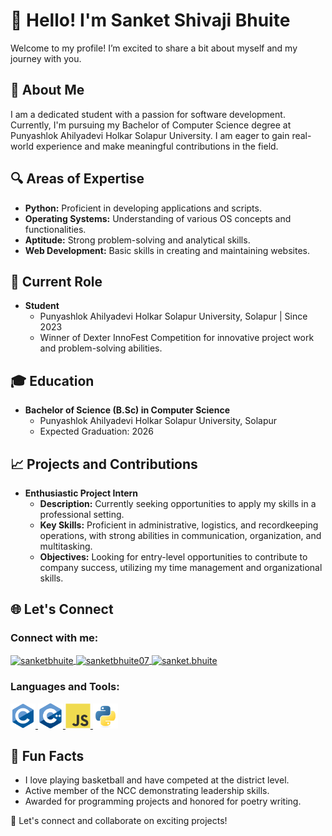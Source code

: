 # 👋 Hello! I'm Sanket Shivaji Bhuite

Welcome to my profile! I’m excited to share a bit about myself and my journey with you.

## 🌟 About Me

I am a dedicated student with a passion for software development. Currently, I'm pursuing my Bachelor of Computer Science degree at Punyashlok Ahilyadevi Holkar Solapur University. I am eager to gain real-world experience and make meaningful contributions in the field.

## 🔍 Areas of Expertise

- **Python:** Proficient in developing applications and scripts.
- **Operating Systems:** Understanding of various OS concepts and functionalities.
- **Aptitude:** Strong problem-solving and analytical skills.
- **Web Development:** Basic skills in creating and maintaining websites.

## 💼 Current Role

- **Student**
  - Punyashlok Ahilyadevi Holkar Solapur University, Solapur | Since 2023
  - Winner of Dexter InnoFest Competition for innovative project work and problem-solving abilities.

## 🎓 Education

- **Bachelor of Science (B.Sc) in Computer Science**
  - Punyashlok Ahilyadevi Holkar Solapur University, Solapur
  - Expected Graduation: 2026

## 📈 Projects and Contributions

- **Enthusiastic Project Intern**
  - **Description:** Currently seeking opportunities to apply my skills in a professional setting.
  - **Key Skills:** Proficient in administrative, logistics, and recordkeeping operations, with strong abilities in communication, organization, and multitasking.
  - **Objectives:** Looking for entry-level opportunities to contribute to company success, utilizing my time management and organizational skills.

## 🌐 Let's Connect

<h3 align="left">Connect with me:</h3>
<p align="left">
  <a href="https://linkedin.com/in/sanketbhuite" target="_blank">
    <img align="center" src="https://raw.githubusercontent.com/rahuldkjain/github-profile-readme-generator/master/src/images/icons/Social/linked-in-alt.svg" alt="sanketbhuite" height="30" width="40" />
  </a>
  <a href="https://fb.com/sanketbhuite07" target="_blank">
    <img align="center" src="https://raw.githubusercontent.com/rahuldkjain/github-profile-readme-generator/master/src/images/icons/Social/facebook.svg" alt="sanketbhuite07" height="30" width="40" />
  </a>
  <a href="https://instagram.com/sanket.bhuite" target="_blank">
    <img align="center" src="https://raw.githubusercontent.com/rahuldkjain/github-profile-readme-generator/master/src/images/icons/Social/instagram.svg" alt="sanket.bhuite" height="30" width="40" />
  </a>
</p>

<h3 align="left">Languages and Tools:</h3>
<p align="left"> 
  <a href="https://www.cprogramming.com/" target="_blank" rel="noreferrer">
    <img src="https://raw.githubusercontent.com/devicons/devicon/master/icons/c/c-original.svg" alt="c" width="40" height="40"/> 
  </a> 
  <a href="https://www.w3schools.com/cpp/" target="_blank" rel="noreferrer"> 
    <img src="https://raw.githubusercontent.com/devicons/devicon/master/icons/cplusplus/cplusplus-original.svg" alt="cplusplus" width="40" height="40"/> 
  </a> 
  <a href="https://developer.mozilla.org/en-US/docs/Web/JavaScript" target="_blank" rel="noreferrer"> 
    <img src="https://raw.githubusercontent.com/devicons/devicon/master/icons/javascript/javascript-original.svg" alt="javascript" width="40" height="40"/> 
  </a> 
  <a href="https://www.python.org" target="_blank" rel="noreferrer"> 
    <img src="https://raw.githubusercontent.com/devicons/devicon/master/icons/python/python-original.svg" alt="python" width="40" height="40"/> 
  </a> 
</p>

## 🌱 Fun Facts

- I love playing basketball and have competed at the district level.
- Active member of the NCC demonstrating leadership skills.
- Awarded for programming projects and honored for poetry writing.

🌱 Let's connect and collaborate on exciting projects!
